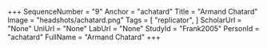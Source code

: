 +++
SequenceNumber = "9"
Anchor = "achatard"
Title = "Armand Chatard"
Image = "headshots/achatard.png"
Tags = [ "replicator", ]
ScholarUrl = "None"
UniUrl = "None"
LabUrl = "None"
StudyId = "Frank2005"
PersonId = "achatard"
FullName = "Armand Chatard"
+++